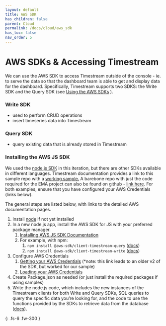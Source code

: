 ```yaml
---
layout: default
title: AWS SDK
has_children: false
parent: Cloud
permalink: /docs/cloud/aws_sdk
has_toc: false
nav_order: 5
---
```

# AWS SDKs & Accessing Timestream

We can use the AWS SDK to access Timestream outside of the console - ie. to serve the data so that the dashboard team is able to get and display data for the dashboard. Specifically, Timestream supports two SDKS: the Write SDK and the Query SDK (see [Using the AWS SDKs](https://docs.aws.amazon.com/timestream/latest/developerguide/getting-started-sdks.html) ). 

### Write SDK

- used to perform CRUD operations
- insert timeseries data into Timestream

### Query SDK

- query existing data that is already stored in Timestream

### Installing the AWS JS SDK

We used the [node.js SDK](https://docs.aws.amazon.com/timestream/latest/developerguide/getting-started.node-js.html) in this iteration, but there are other SDKs available in different languages. Timestream documentation provides a link to this sample repo with a [working sample.](https://github.com/awslabs/amazon-timestream-tools/tree/mainline/sample_apps) A barebone repo with just the code required for the EMA project can also be found on github - [link here](https://github.com/BCIT-Reseach-Long-Term-ISSP/cloud2022/tree/master/timestream-query-sample). For both examples, ensure that you have configured your AWS Credentials (links below).

The general steps are listed below, with links to the detailed AWS documentation pages.

1. Install [node](https://nodejs.org/en/) if not yet installed
2. In a new node.js app, install the AWS SDK for JS with your preferred package manager. 
    1. [Installing AWS JS SDK Documentation](https://docs.aws.amazon.com/sdk-for-javascript/v3/developer-guide/installing-jssdk.html)
    2. For example, with npm:
        1.  `npm install @aws-sdk/client-timestream-query` ([docs](https://docs.aws.amazon.com/AWSJavaScriptSDK/v3/latest/clients/client-timestream-query/index.html#aws-sdkclient-timestream-query))
        2.  `npm install @aws-sdk/client-timestream-write` ([docs](https://docs.aws.amazon.com/AWSJavaScriptSDK/v3/latest/clients/client-timestream-write/index.html#aws-sdkclient-timestream-write))
3. Configure AWS Credentials
    1. [Getting your AWS Credentials](https://docs.aws.amazon.com/sdk-for-javascript/v2/developer-guide/setting-credentials-node.html) (*note: this link leads to an older v2 of the SDK, but worked for our sample) 
    2. [Loading your AWS Credentials](https://docs.aws.amazon.com/sdk-for-javascript/v3/developer-guide/loading-node-credentials-shared.html)
4. Create Package.json as needed (or just install the required packages if using samples)
5. Write the node.js code, which includes the new instances of the Timestream clients for both Write and Query SDKs, SQL queries to query the specific data you’re looking for, and the code to use the functions provided by the SDKs to retrieve data from the database ([docs](https://docs.aws.amazon.com/timestream/latest/developerguide/code-samples.html)).


{: .fs-6 .fw-300 }